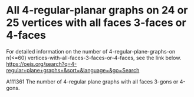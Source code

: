 # All 4-regular-planar graphs on 24 or 25 vertices with all faces 3-faces or 4-faces
For detailed information on the number of 4-regular-plane-graphs-on n(<=60) vertices-with-all-faces-3-faces-or-4-faces, see the link below.
https://oeis.org/search?q=4-regular+plane+graphs+&sort=&language=&go=Search

A111361		The number of 4-regular plane graphs with all faces 3-gons or 4-gons.
